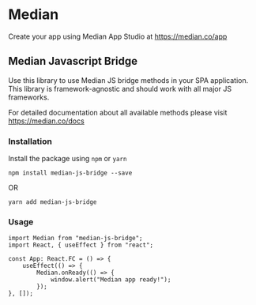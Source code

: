 # Median

Create your app using Median App Studio at https://median.co/app

##  Median Javascript Bridge

Use this library to use Median JS bridge methods in your SPA application. This library is framework-agnostic and should work with all major JS frameworks.

For detailed documentation about all available methods please visit https://median.co/docs 

### Installation

Install the package using `npm` or `yarn`

    npm install median-js-bridge --save

OR

    yarn add median-js-bridge

### Usage

    import Median from "median-js-bridge";
    import React, { useEffect } from "react";
    
    const App: React.FC = () => {
        useEffect(() => {
            Median.onReady(() => {
                window.alert("Median app ready!");
            });
    }, []);

